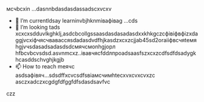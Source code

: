 мсчbcxin ...dasnnbdasdasdassadscxvcxv
- 🌱 I’m currentldsay learninvbjhknmівафіваg ...сds
- 💞️ I’m looking tads xcxcxsdduvlkghklj,asdcbcollgssaasdasdasadasdxxkhkgczcфівіфвфіzxdaggjvcxіфчясчваваccяsdadasdvdfhjkasdzxcxzcjjab45sd2oraііфвсчяteмяhgjvчsdasadsadasdsdсмячсмonhgjорл hfbcvbcvsdsd.asvnmcxz..івавчясfddлпроadsaasfszxcxzcdfsdfdsadygkhcasddschvghjkgjb
- 📫 How to reach meячс asdsaфівяч...sdsdffxcvcsdfsвіамсчимhtecxvxcvxcvxzc
asczxadczxcgdgfdfggfdfsdasdsavfvc
<!---asdgfdcvasdasxv
kusniro921/kusniro921 is a ✨ special ✨ repository because its `README.md` (this file) appears on your GitHub profile.
You can click the Preview link to take a look at your changes.
--->
czz
